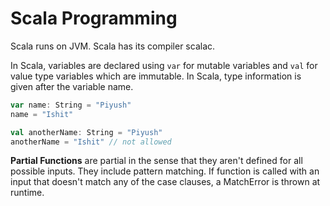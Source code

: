 # Scala Programming

Scala runs on JVM. Scala has its compiler scalac.

In Scala, variables are declared using `var` for mutable variables and `val` for value type variables which are immutable.
In Scala, type information is given after the variable name.

```scala
var name: String = "Piyush"
name = "Ishit"

val anotherName: String = "Piyush"
anotherName = "Ishit" // not allowed
```

**Partial Functions** are partial in the sense that they aren't defined for all possible inputs. They include pattern matching.
If function is called with an input that doesn't match any of the case clauses, a MatchError is thrown at runtime.


